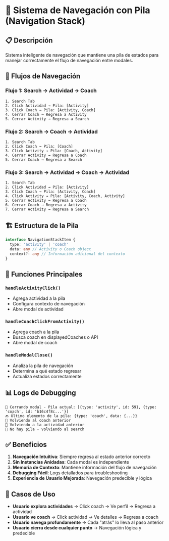 # 🧭 Sistema de Navegación con Pila (Navigation Stack)

## 📋 Descripción
Sistema inteligente de navegación que mantiene una pila de estados para manejar correctamente el flujo de navegación entre modales.

## 🔄 Flujos de Navegación

### Flujo 1: Search → Actividad → Coach
```
1. Search Tab
2. Click Actividad → Pila: [Activity]
3. Click Coach → Pila: [Activity, Coach]
4. Cerrar Coach → Regresa a Activity
5. Cerrar Activity → Regresa a Search
```

### Flujo 2: Search → Coach → Actividad
```
1. Search Tab
2. Click Coach → Pila: [Coach]
3. Click Activity → Pila: [Coach, Activity]
4. Cerrar Activity → Regresa a Coach
5. Cerrar Coach → Regresa a Search
```

### Flujo 3: Search → Actividad → Coach → Actividad
```
1. Search Tab
2. Click Actividad → Pila: [Activity]
3. Click Coach → Pila: [Activity, Coach]
4. Click Activity → Pila: [Activity, Coach, Activity]
5. Cerrar Activity → Regresa a Coach
6. Cerrar Coach → Regresa a Activity
7. Cerrar Activity → Regresa a Search
```

## 🏗️ Estructura de la Pila

```typescript
interface NavigationStackItem {
  type: 'activity' | 'coach'
  data: any // Activity o Coach object
  context?: any // Información adicional del contexto
}
```

## 🔧 Funciones Principales

### `handleActivityClick()`
- Agrega actividad a la pila
- Configura contexto de navegación
- Abre modal de actividad

### `handleCoachClickFromActivity()`
- Agrega coach a la pila
- Busca coach en displayedCoaches o API
- Abre modal de coach

### `handleModalClose()`
- Analiza la pila de navegación
- Determina a qué estado regresar
- Actualiza estados correctamente

## 📊 Logs de Debugging

```
🚪 Cerrando modal - Pila actual: [{type: 'activity', id: 59}, {type: 'coach', id: 'b16c4f8c...'}]
🔙 Último elemento de la pila: {type: 'coach', data: {...}}
👤 Volviendo al coach anterior
🏃 Volviendo a la actividad anterior
📱 No hay pila - volviendo al search
```

## ✅ Beneficios

1. **Navegación Intuitiva**: Siempre regresa al estado anterior correcto
2. **Sin Instancias Anidadas**: Cada modal es independiente
3. **Memoria de Contexto**: Mantiene información del flujo de navegación
4. **Debugging Fácil**: Logs detallados para troubleshooting
5. **Experiencia de Usuario Mejorada**: Navegación predecible y lógica

## 🎯 Casos de Uso

- **Usuario explora actividades** → Click coach → Ve perfil → Regresa a actividad
- **Usuario ve coach** → Click actividad → Ve detalles → Regresa a coach
- **Usuario navega profundamente** → Cada "atrás" lo lleva al paso anterior
- **Usuario cierra desde cualquier punto** → Navegación lógica y predecible





























